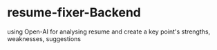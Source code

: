 # resume-fixer-Backend
using Open-AI for analysing resume and create a key point's strengths, weaknesses, suggestions
